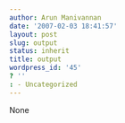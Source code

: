 ```yaml
---
author: Arun Manivannan
date: '2007-02-03 18:41:57'
layout: post
slug: output
status: inherit
title: output
wordpress_id: '45'
? ''
: - Uncategorized
---
```


None

